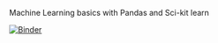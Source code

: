 Machine Learning basics with Pandas and Sci-kit learn

[![Binder](https://mybinder.org/badge_logo.svg)](https://mybinder.org/v2/gh/barimani/ml_basics/main)